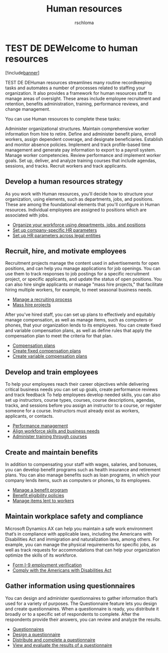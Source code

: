 ﻿---
# required metadata

title: Human resources
description: Human resources streamlines many routine recordkeeping tasks and automates a number of processes related to staffing your organization. It also provides a framework for human resources staff to manage areas of oversight. These areas include employee recruitment and retention, benefits administration, training, performance reviews, and change management.
author: rschloma
manager: AnnBe
ms.date: 04/04/2017
ms.topic: index-page
ms.prod: 
ms.service: Dynamics365Operations
ms.technology: 

# optional metadata

# ms.search.form: 
# ROBOTS: 
audience: Application User
# ms.devlang: 
ms.reviewer: rschloma
ms.search.scope: AX 7.0.0, Operations, Core
# ms.tgt_pltfrm: 
ms.custom: 20931
ms.assetid: b48b1cb2-6e66-467e-9c0e-09b6a4aeb9fe
ms.search.region: Global
# ms.search.industry: 
ms.author: rschloma
ms.search.validFrom: 2016-02-28
ms.dyn365.ops.version: AX 7.0.0

---

# TEST DE DEWelcome to human resources

[!include[banner](includes/banner.md)]

TEST DE DEHuman resources streamlines many routine recordkeeping tasks and automates a number of processes related to staffing your organization. It also provides a framework for human resources staff to manage areas of oversight. These areas include employee recruitment and retention, benefits administration, training, performance reviews, and change management.

You can use Human resources to complete these tasks:

Administer organizational structures.
Maintain comprehensive worker information from hire to retire.
Define and administer benefit plans, enroll workers, assign dependent coverage, and designate beneficiaries.
Establish and monitor absence policies.
Implement and track profile-based time management and generate pay information to export to a payroll system.
Manage worker competencies.
Review performance and implement worker goals.
Set up, deliver, and analyze training courses that include agendas, sessions, and tracks.
Recruit workers and track applicants.

Develop a human resources strategy
---------------------------------------------------------

As you work with Human resources, you'll decide how to structure your organization, using elements, such as departments, jobs, and positions. These are among the foundational elements that you'll configure in Human resources. Individual employees are assigned to positions which are associated with jobs.

-   [Organize your workforce using departments, jobs, and positions](departments-jobs-positions.md)
-   [Set up company-specific HR parameters](set-up-company-specific-hr-parameters.md)
-   [Set up HR parameters across legal entities](set-up-hr-parameters-across-legal-entities.md) 

## Recruit, hire, and motivate employees

Recruitment projects manage the content used in advertisements for open positions, and can help you manage applications for job openings. You can use them to track responses to job postings for a specific recruitment project, or specific applicants, and update the status of open positions. You can also hire single applicants or manage "mass hire projects," that facilitate hiring multiple workers, for example, to meet seasonal business needs.

-   [Manage a recruiting process](manage-recruiting-process.md)
-   [Mass hire projects](mass-hire-projects.md) 

After you've hired staff, you can set up plans to effectively and equitably manage compensation, as well as manage items, such as computers or phones, that your organization lends to its employees. You can create fixed and variable compensation plans, as well as define rules that apply the compensation plan to meet the criteria for that plan.

-   [Compensation plans](compensation-plans.md)
-   [Create fixed compensation plans](create-fixed-compensation-plans.md)
-   [Create variable compensation plans](create-variable-compensation-plans.md)

## Develop and train employees

To help your employees reach their career objectives while delivering critical business needs you can set up goals, create performance reviews and track feedback To help employees develop needed skills, you can also set up instructors, course types, courses, course descriptions, agendas, tracks, and sessions before you assign an instructor to a course, or register someone for a course. Instructors must already exist as workers, applicants, or contacts.

-   [Performance management](performance-management-overview.md)
-   [Align workforce skills and business needs](skills.md)
-   [Administer training through courses](courses.md)

## Create and maintain benefits

In addition to compensating your staff with wages, salaries, and bonuses, you can develop benefit programs such as health insurance and retirement plans. You can also manage benefits such as loan programs, in which your company lends items, such as computers or phones, to its employees.

-   [Manage a benefit program](manage-benefit-program.md)
-   [Benefit eligibility policies](benefit-eligibility-policies.md)
-   [Manage items lent to workers](loan-items.md)

## Maintain workplace safety and compliance

Microsoft Dynamics AX can help you maintain a safe work environment that’s in compliance with applicable laws, including the Americans with Disabilities Act and immigration and naturalization laws, among others. For example, you can manage the physical requirements for specific jobs, as well as track requests for accommodations that can help your organization optimize the skills of its workforce.

-   [Form I-9 employment verification](localizations/noam-usa-form-i-9-verification.md)
-   [Comply with the Americans with Disabilities Act](localizations/noam-usa-comply-ada.md)

## Gather information using questionnaires

You can design and administer questionnaires to gather information that’s used for a variety of purposes. The Questionnaire feature lets you design and create questionnaires. When a questionnaire is ready, you distribute it broadly or to a specific set of respondents to complete. After the respondents provide their answers, you can review and analyze the results.

-   [Questionnaires](questionnaires.md)
-   [Design a questionnaire](design-questionnaires.md)
-   [Distribute and complete a questionnaire](distribute-questionnaires.md)
-   [View and evaluate the results of a questionnaire](evaluate-questionnaire-results.md)

